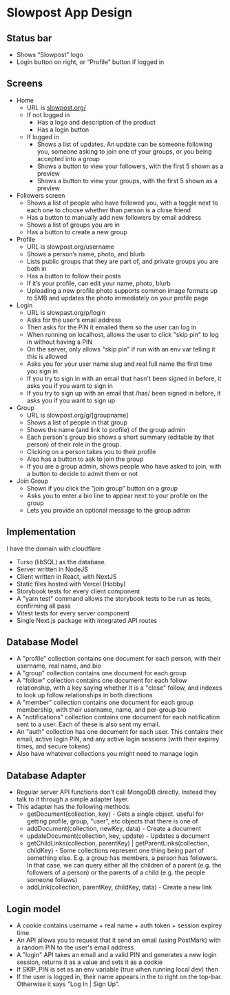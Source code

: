 # Slowpost App Design

## Status bar

* Shows “Slowpost” logo  
* Login button on right, or “Profile” button if logged in

## Screens

* Home  
  * URL is [slowpost.org/](http://slowpost.org/)  
  * If not logged in  
    * Has a logo and description of the product  
    * Has a login button  
  * If logged in  
    * Shows a list of updates. An update can be someone following you, someone asking to join one of your groups, or you being accepted into a group
    * Shows a button to view your followers, with the first 5 shown as a preview
    * Shows a button to view your groups, with the first 5 shown as a preview
* Followers screen
    * Shows a list of people who have followed you, with a toggle next to each one to choose whether than person is a close friend  
    * Has a button to manually add new followers by email address
    * Shows a list of groups you are in
    * Has a button to create a new group
* Profile
  * URL is slowpost.org/username
  * Shows a person’s name, photo, and blurb
  * Lists public groups that they are part of, and private groups you are both in
  * Has a button to follow their posts
  * If it’s your profile, can edit your name, photo, blurb
  * Uploading a new profile photo supports common image formats up to 5MB and updates the photo immediately on your profile page
* Login  
  * URL is slowpast.org/p/login  
  * Asks for the user’s email address  
  * Then asks for the PIN it emailed them so the user can log in  
  * When running on localhost, allows the user to click "skip pin" to log in without having a PIN
  * On the server, only allows "skip pin" if run with an env var telling it this is allowed
  * Asks you for your user name slug and real full name the first time you sign in
  * If you try to sign in with an email that hasn't been signed in before, it asks you if you want to sign in
  * If you try to sign up with an email that /has/ been signed in before, it asks you if you want to sign up
* Group  
  * URL is slowpost.org/g/\[groupname\]  
  * Shows a list of people in that group 
  * Shows the name (and link to profile) of the group admin
  * Each person's group bio shows a short summary (editable by that person) of their role in the group.
  * Clicking on a person takes you to their profile  
  * Also has a button to ask to join the group  
  * If you are a group admin, shows people who have asked to join, with a button to decide to admit them or not
* Join Group
  * Shown if you click the "join group" button on a group
  * Asks you to enter a bio line to appear next to your profile on the group
  * Lets you provide an optional message to the group admin


## Implementation

I have the domain with cloudflare

* Turso (libSQL) as the database.
* Server written in NodeJS
* Client written in React, with NextJS
* Static files hosted with Vercel (Hobby)
* Storybook tests for every client component
* A "yarn test" command allows the storybook tests to be run as tests, confirming all pass
* Vitest tests for every server component
* Single Next.js package with integrated API routes


## Database Model

* A "profile" collection contains one document for each person, with their username, real name, and bio
* A "group" collection contains one document for each group
* A "follow" collection contains one document for each follow relationship, with a key saying whether it is a "close" follow, and indexes to look up follow relationships in both directions
* A "member" collection contains one document for each group membership, with their username, name, and per-group bio
* A "notifications" collection contains one document for each notification sent to a user. Each of these is also sent my email.
* An "auth" collection has one document for each user. This contains their email, active login PIN, and any active login sessions (with their expirey times, and secure tokens)
* Also have whatever collections you might need to manage login


## Database Adapter

* Regular server API functions don't call MongoDB directly. Instead they talk to it through a simple adapter layer.
* This adapter has the following methods:
   * getDocument(collection, key) - Gets a single object. useful for getting profile, group, "user", etc objects that there is one of
   * addDocument(collection, newKey, data) - Create a document
   * updateDocument(collection, key, update) - Updates a document
   * getChildLinks(collection, parentKey) | getParentLinks(collection, childKey) - Some collections represent one thing being part of something else. E.g. a group has members, a person has followers. In that case, we can query either all the children of a parent (e.g. the followers of a person) or the parents of a child (e.g. the people someone follows)
   * addLink(collection, parentKey, childKey, data) - Create a new link
   

## Login model

* A cookie contains username + real name + auth token + session expirey time
* An API allows you to request that it send an email (using PostMark) with a random PIN to the user's email address
* A "login" API takes an email and a valid PIN and generates a new login session, returns it as a value and sets it as a cookie
* If SKIP_PIN is set as an env variable (true when running local dev) then 
* If the user is logged in, their name appears in the to right on the top-bar. Otherwise it says "Log In | Sign Up".

